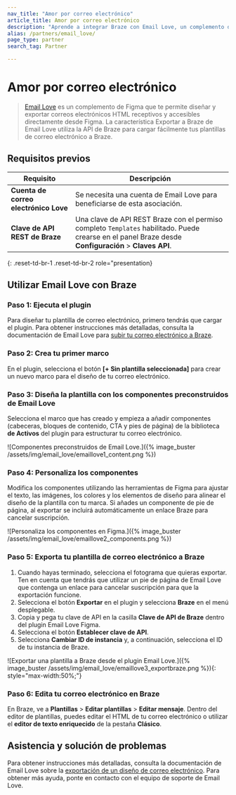 ```yaml
---
nav_title: "Amor por correo electrónico"
article_title: Amor por correo electrónico
description: "Aprende a integrar Braze con Email Love, un complemento de Figma que te habilita para diseñar y exportar correos electrónicos HTML receptivos y accesibles directamente desde Figma."
alias: /partners/email_love/
page_type: partner
search_tag: Partner

---
```


# Amor por correo electrónico

> [Email Love](https://emaillove.com/) es un complemento de Figma que te permite diseñar y exportar correos electrónicos HTML receptivos y accesibles directamente desde Figma. La característica Exportar a Braze de Email Love utiliza la API de Braze para cargar fácilmente tus plantillas de correo electrónico a Braze.

## Requisitos previos

| Requisito            | Descripción                                                      |
|------------------------|------------------------------------------------------------------|
| **Cuenta de correo electrónico Love** | Se necesita una cuenta de Email Love para beneficiarse de esta asociación. |
| **Clave de API REST de Braze** | Una clave de API REST Braze con el permiso completo `Templates` habilitado. Puede crearse en el panel Braze desde **Configuración** > **Claves API**. |
{: .reset-td-br-1 .reset-td-br-2 role="presentation}

## Utilizar Email Love con Braze

### Paso 1: Ejecuta el plugin

Para diseñar tu plantilla de correo electrónico, primero tendrás que cargar el plugin. Para obtener instrucciones más detalladas, consulta la documentación de Email Love para [subir tu correo electrónico a Braze](https://help.emaillove.com/exporting-an-email-design/6rcR6LPWq6BoYseKZf41nS/uploading-your-email-to-braze-/3ZcmGaGz6a8azeZQxWgKzm).

### Paso 2: Crea tu primer marco

En el plugin, selecciona el botón **[+ Sin plantilla seleccionada]** para crear un nuevo marco para el diseño de tu correo electrónico.

### Paso 3: Diseña la plantilla con los componentes preconstruidos de Email Love

Selecciona el marco que has creado y empieza a añadir componentes (cabeceras, bloques de contenido, CTA y pies de página) de la biblioteca **de Activos** del plugin para estructurar tu correo electrónico.

![Componentes preconstruidos de Email Love.]({% image_buster /assets/img/email_love/emaillove1_content.png %})

### Paso 4: Personaliza los componentes

Modifica los componentes utilizando las herramientas de Figma para ajustar el texto, las imágenes, los colores y los elementos de diseño para alinear el diseño de la plantilla con tu marca. Si añades un componente de pie de página, al exportar se incluirá automáticamente un enlace Braze para cancelar suscripción.

![Personaliza los componentes en Figma.]({% image_buster /assets/img/email_love/emaillove2_components.png %})

### Paso 5: Exporta tu plantilla de correo electrónico a Braze

1. Cuando hayas terminado, selecciona el fotograma que quieras exportar. Ten en cuenta que tendrás que utilizar un pie de página de Email Love que contenga un enlace para cancelar suscripción para que la exportación funcione.
2. Selecciona el botón **Exportar** en el plugin y selecciona **Braze** en el menú desplegable.
3. Copia y pega tu clave de API en la casilla **Clave de API de Braze** dentro del plugin Email Love Figma.
4. Selecciona el botón **Establecer clave de API**.
5. Selecciona **Cambiar ID de instancia** y, a continuación, selecciona el ID de tu instancia de Braze.

![Exportar una plantilla a Braze desde el plugin Email Love.]({% image_buster /assets/img/email_love/emaillove3_exportbraze.png %}){: style="max-width:50%;"}

### Paso 6: Edita tu correo electrónico en Braze

En Braze, ve a **Plantillas** > **Editar plantillas** > **Editar mensaje**. Dentro del editor de plantillas, puedes editar el HTML de tu correo electrónico o utilizar el **editor de texto enriquecido** de la pestaña **Clásico**.

## Asistencia y solución de problemas

Para obtener instrucciones más detalladas, consulta la documentación de Email Love sobre la [exportación de un diseño de correo electrónico](https://help.emaillove.com/exporting-an-email-design/6rcR6LPWq6BoYseKZf41nS/uploading-your-email-to-braze-/3ZcmGaGz6a8azeZQxWgKzm). Para obtener más ayuda, ponte en contacto con el equipo de soporte de Email Love.
